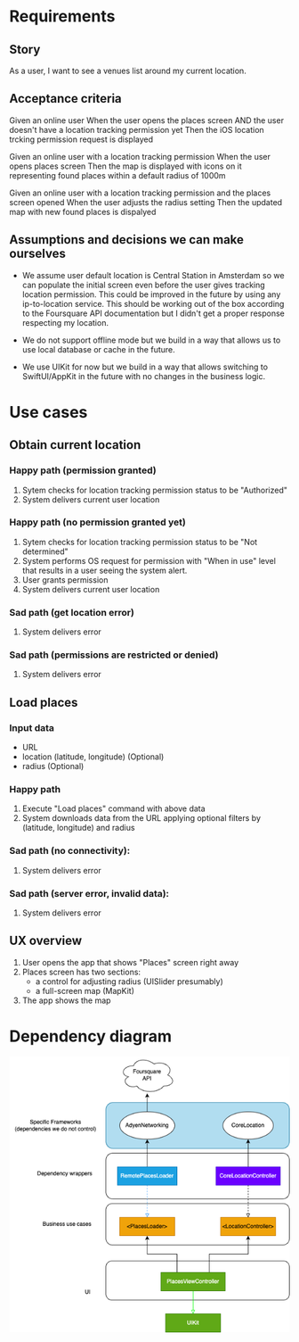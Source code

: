 # Requirements

## Story
As a user, I want to see a venues list around my current location.

## Acceptance criteria

Given an online user
When the user opens the places screen
AND 
the user doesn't have a location tracking permission yet
Then the iOS location trcking permission request is displayed

Given an online user with a location tracking permission
When the user opens places screen
Then the map is displayed with icons on it representing found places within a default radius of 1000m

Given an online user with a location tracking permission and the places screen opened
When the user adjusts the radius setting
Then the updated map with new found places is dispalyed

## Assumptions and decisions we can make ourselves

- We assume user default location is Central Station in Amsterdam so we can populate the initial screen even before the user gives tracking location permission. This could be improved in the future by using any ip-to-location service. This should be working out of the box according to the Foursquare API documentation but I didn't get a proper response respecting my location.

- We do not support offline mode but we build in a way that allows us to use local database or cache in the future.

- We use UIKit for now but we build in a way that allows switching to SwiftUI/AppKit in the future with no changes in the business logic.


# Use cases

## Obtain current location

### Happy path (permission granted)
1. Sytem checks for location tracking permission status to be "Authorized"
2. System delivers current user location 

### Happy path (no permission granted yet)
1. Sytem checks for location tracking permission status to be "Not determined"
2. System performs OS request for permission with "When in use" level that results in a user seeing the system alert. 
3. User grants permission
4. System delivers current user location

### Sad path (get location error)
1. System delivers error

### Sad path (permissions are restricted or denied)
1. System delivers error

## Load places
### Input data
- URL 
- location (latitude, longitude) (Optional)
- radius (Optional)

### Happy path
1. Execute "Load places" command with above data
2. System downloads data from the URL applying optional filters by (latitude, longitude) and radius

### Sad path (no connectivity):
1. System delivers error

### Sad path (server error, invalid data):
1. System delivers error

## UX overview
1. User opens the app that shows "Places" screen right away
2. Places screen has two sections: 
    - a control for adjusting radius (UISlider presumably)
    - a full-screen map (MapKit)
3. The app shows the map 

# Dependency diagram

![Diagram](PlacesDependencyChart.drawio.png)


